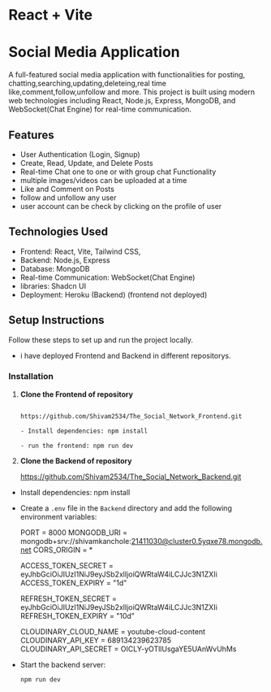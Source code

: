 # React + Vite

# Social Media Application

A full-featured social media application with functionalities for posting, chatting,searching,updating,deleteing,real time like,comment,follow,unfollow and more. This project is built using modern web technologies including React, Node.js, Express, MongoDB, and WebSocket(Chat Engine) for real-time communication.

## Features

- User Authentication (Login, Signup)
- Create, Read, Update, and Delete Posts
- Real-time Chat one to one or with group chat Functionality
- multiple images/videos can be uploaded at a time
- Like and Comment on Posts
- follow and unfollow any user
- user account can be check by clicking on the profile of user

## Technologies Used

- Frontend: React, Vite, Tailwind CSS,
- Backend: Node.js, Express
- Database: MongoDB
- Real-time Communication: WebSocket(Chat Engine)
- libraries: Shadcn UI
- Deployment: Heroku (Backend) (frontend not deployed)

## Setup Instructions

Follow these steps to set up and run the project locally.

- i have deployed Frontend and Backend in different repositorys.

### Installation

1. **Clone the Frontend of repository**

   ```sh
   
   https://github.com/Shivam2534/The_Social_Network_Frontend.git

   - Install dependencies: npm install

   - run the frontend: npm run dev

   ```

2. **Clone the Backend of repository**

   https://github.com/Shivam2534/The_Social_Network_Backend.git

- Install dependencies: npm install

- Create a `.env` file in the `Backend` directory and add the following environment  variables:

  PORT = 8000
  MONGODB_URI = mongodb+srv://shivamkanchole:21411030@cluster0.5yqxe78.mongodb.net
  CORS_ORIGIN = *

  ACCESS_TOKEN_SECRET = eyJhbGciOiJIUzI1NiJ9eyJSb2xlIjoiQWRtaW4iLCJJc3N1ZXIi
  ACCESS_TOKEN_EXPIRY = "1d"

  REFRESH_TOKEN_SECRET = eyJhbGciOiJIUzI1NiJ9eyJSb2xlIjoiQWRtaW4iLCJJc3N1ZXIi
  REFRESH_TOKEN_EXPIRY = "10d"

  CLOUDINARY_CLOUD_NAME = youtube-cloud-content
  CLOUDINARY_API_KEY = 689134239623785
  CLOUDINARY_API_SECRET = OICLY-yOTllUsgaYE5UAnWvUhMs

- Start the backend server:

  ```sh
  npm run dev
  ```

